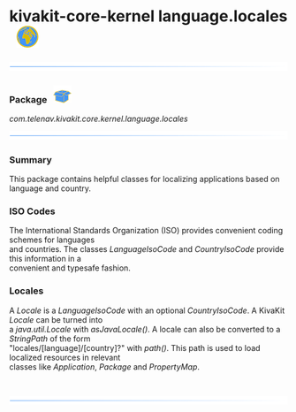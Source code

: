 # kivakit-core-kernel language.locales &nbsp; ![](../../../documentation/images/world-40.png)

![](../documentation/images/horizontal-line.png)

### Package &nbsp; ![](../../../documentation/images/box-32.png)

*com.telenav.kivakit.core.kernel.language.locales*

![](../documentation/images/horizontal-line.png)

### Summary

This package contains helpful classes for localizing applications based on language and country.

### ISO Codes

The International Standards Organization (ISO) provides convenient coding schemes for languages  
and countries. The classes *LanguageIsoCode* and *CountryIsoCode* provide this information in a  
convenient and typesafe fashion.

### Locales

A *Locale* is a *LanguageIsoCode* with an optional *CountryIsoCode*. A KivaKit *Locale* can be turned into  
a *java.util.Locale* with *asJavaLocale()*. A locale can also be converted to a *StringPath* of the form   
"locales/[language]/[country]?" with *path()*. This path is used to load localized resources in relevant  
classes like *Application*, *Package* and *PropertyMap*.

<br/>

![](../documentation/images/horizontal-line.png)
